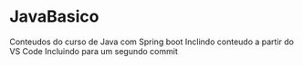 # JavaBasico
Conteudos do curso de Java com Spring boot
Inclindo conteudo a partir do VS Code
Incluindo para um segundo commit
